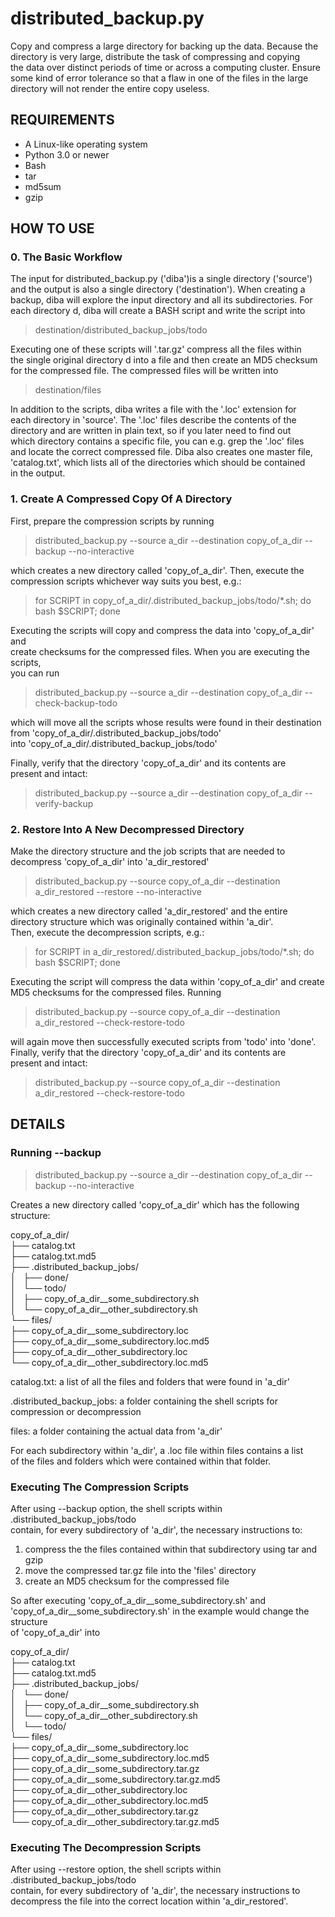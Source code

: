 # distributed_backup.py
Copy and compress a large directory for backing up the data. Because the  
directory is very large, distribute the task of compressing  and copying  
the data over distinct periods of time or across a computing cluster. Ensure  
some kind of error tolerance so that a flaw in one of the files in the large  
directory will not render the entire copy useless.


## REQUIREMENTS

* A Linux-like operating system
* Python 3.0 or newer
* Bash
* tar
* md5sum
* gzip


## HOW TO USE

### 0. The Basic Workflow

The input for distributed_backup.py ('diba')is a single directory ('source')  
and the  output is also a single directory ('destination'). When creating a  
backup, diba will explore the input directory and all its subdirectories. For  
each directory d, diba will create a BASH script and write the script into  
> destination/distributed_backup_jobs/todo  

Executing one of these scripts will '.tar.gz' compress all the files within  
the single original directory d into a file and then create an MD5 checksum  
for the compressed file. The compressed files will be written into  
> destination/files   

In addition to the scripts, diba writes a file with the '.loc' extension for  
each directory in 'source'. The '.loc' files describe the contents of the  
directory and are written in plain text, so if you later need to find out  
which directory contains a specific file, you can e.g. grep the '.loc' files  
and locate the correct compressed file. Diba also creates one master file,  
'catalog.txt', which lists all of the directories which should be contained  
in the output.

### 1. Create A Compressed Copy Of A Directory

First, prepare the compression scripts by running

> distributed_backup.py --source a_dir --destination copy_of_a_dir --backup --no-interactive

which creates a new directory called 'copy_of_a_dir'. Then, execute the  
compression scripts whichever way suits you best, e.g.:

> for SCRIPT in copy_of_a_dir/.distributed_backup_jobs/todo/*.sh; do bash $SCRIPT; done  

Executing the scripts will copy and compress the data into 'copy_of_a_dir' and  
create checksums for the compressed files. When you are executing the scripts,  
you can run 

> distributed_backup.py --source a_dir --destination copy_of_a_dir  --check-backup-todo

which will move all the scripts whose results were found in their destination  
from  'copy_of_a_dir/.distributed_backup_jobs/todo'  
into  'copy_of_a_dir/.distributed_backup_jobs/todo'  

Finally, verify that the directory 'copy_of_a_dir' and its contents are  
present and intact:

> distributed_backup.py --source a_dir --destination copy_of_a_dir --verify-backup


### 2. Restore Into A New Decompressed Directory

Make the directory structure and the job scripts that are needed to  
decompress 'copy_of_a_dir' into 'a_dir_restored'

> distributed_backup.py --source copy_of_a_dir --destination a_dir_restored --restore --no-interactive

which creates a new directory called 'a_dir_restored' and the entire  
directory structure which was originally contained within 'a_dir'.  
Then, execute the decompression scripts, e.g.:

> for SCRIPT in a_dir_restored/.distributed_backup_jobs/todo/*.sh; do bash $SCRIPT; done  

Executing the script will compress the data within 'copy_of_a_dir' and create  
MD5 checksums for the compressed files. Running

> distributed_backup.py --source copy_of_a_dir --destination a_dir_restored  --check-restore-todo

will again move then successfully executed scripts from 'todo' into 'done'.  
Finally, verify that the directory  'copy_of_a_dir' and its contents are  
present and intact:

> distributed_backup.py --source copy_of_a_dir --destination a_dir_restored  --check-restore-todo


## DETAILS

### Running --backup

> distributed_backup.py --source a_dir --destination copy_of_a_dir --backup --no-interactive

Creates a new directory called 'copy_of_a_dir' which has the following structure:

copy_of_a_dir/  
├── catalog.txt  
├── catalog.txt.md5  
├── .distributed_backup_jobs/  
│   ├── done/  
│   └── todo/  
│       ├── copy_of_a_dir__some_subdirectory.sh  
│       └── copy_of_a_dir__other_subdirectory.sh  
└── files/  
    ├── copy_of_a_dir__some_subdirectory.loc  
    ├── copy_of_a_dir__some_subdirectory.loc.md5  
    ├── copy_of_a_dir__other_subdirectory.loc  
    └── copy_of_a_dir__other_subdirectory.loc.md5  


catalog.txt: a list of all the files and folders that were found in 'a_dir'  

.distributed_backup_jobs: a folder containing the shell scripts for compression or decompression  

files: a folder containing the actual data from 'a_dir'  

For each subdirectory within 'a_dir', a .loc file within files contains a list  
of the files and folders which were contained within that folder. 

### Executing The Compression Scripts

After using --backup option, the shell scripts within  
.distributed_backup_jobs/todo  
contain, for every subdirectory of 'a_dir', the necessary instructions to:  
1. compress the the files contained within that subdirectory using tar and gzip
2. move the compressed tar.gz file into the 'files' directory
3. create an MD5 checksum for the compressed file

So after executing 'copy_of_a_dir__some_subdirectory.sh' and  
'copy_of_a_dir__some_subdirectory.sh' in the example would change the structure  
of 'copy_of_a_dir' into  

copy_of_a_dir/  
├── catalog.txt  
├── catalog.txt.md5  
├── .distributed_backup_jobs/  
│   └── done/  
│       ├── copy_of_a_dir__some_subdirectory.sh  
│       └── copy_of_a_dir__other_subdirectory.sh  
│   └── todo/  
└── files/  
    ├── copy_of_a_dir__some_subdirectory.loc  
    ├── copy_of_a_dir__some_subdirectory.loc.md5  
    ├── copy_of_a_dir__some_subdirectory.tar.gz  
    ├── copy_of_a_dir__some_subdirectory.tar.gz.md5  
    ├── copy_of_a_dir__other_subdirectory.loc  
    ├── copy_of_a_dir__other_subdirectory.loc.md5  
    ├── copy_of_a_dir__other_subdirectory.tar.gz  
    └── copy_of_a_dir__other_subdirectory.tar.gz.md5  

### Executing The Decompression Scripts

After using --restore option, the shell scripts within  
.distributed_backup_jobs/todo  
contain, for every subdirectory of 'a_dir', the necessary instructions to  
decompress the file into the correct location within 'a_dir_restored'.
